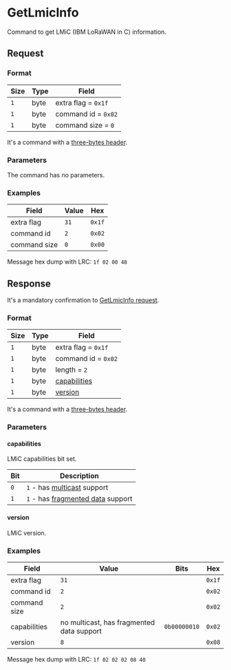 # GetLmicInfo

Command to get LMiC (IBM LoRaWAN in C) information.


## Request

### Format

| Size | Type | Field               |
| ---- | ---- | ------------------- |
| `1`  | byte | extra flag = `0x1f` |
| `1`  | byte | command id = `0x02` |
| `1`  | byte | command size = `0`  |

It's a command with a [three-bytes header](../message.md#command-with-a-three-bytes-header).

### Parameters

The command has no parameters.

### Examples

| Field        | Value | Hex    |
| ------------ | ----- | ------ |
| extra flag   | `31`  | `0x1f` |
| command id   | `2`   | `0x02` |
| command size | `0`   | `0x00` |

Message hex dump with LRC: `1f 02 00 48`


## Response

It's a mandatory confirmation to [GetLmicInfo request](./GetLmicInfo.md#request).

### Format

| Size | Type | Field                         |
| ---- | ---- | ----------------------------- |
| `1`  | byte | extra flag = `0x1f`           |
| `1`  | byte | command id = `0x02`           |
| `1`  | byte | length = `2`                  |
| `1`  | byte | [capabilities](#capabilities) |
| `1`  | byte | [version](#version)           |

It's a command with a [three-bytes header](../message.md#command-with-a-three-bytes-header).

### Parameters

#### **capabilities**

LMiC capabilities bit set.

| Bit | Description                                                                                                                               |
| --- | ----------------------------------------------------------------------------------------------------------------------------------------- |
| `0` | `1` - has [multicast](https://lora-alliance.org/resource_hub/lorawan-remote-multicast-setup-specification-v1-0-0/) support                |
| `1` | `1` - has [fragmented data](https://lora-alliance.org/resource_hub/lorawan-fragmented-data-block-transport-specification-v1-0-0/) support |

#### **version**

LMiC version.

### Examples

| Field        | Value                                     | Bits         | Hex    |
| ------------ | ----------------------------------------- | ------------ | ------ |
| extra flag   | `31`                                      |              | `0x1f` |
| command id   | `2`                                       |              | `0x02` |
| command size | `2`                                       |              | `0x02` |
| capabilities | no multicast, has fragmented data support | `0b00000010` | `0x02` |
| version      | `8`                                       |              | `0x08` |

Message hex dump with LRC: `1f 02 02 02 08 40`
